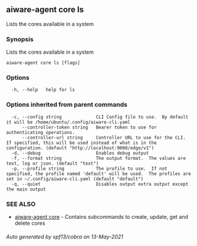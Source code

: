 ## aiware-agent core ls

Lists the cores available in a system

### Synopsis

Lists the cores available in a system

```
aiware-agent core ls [flags]
```

### Options

```
  -h, --help   help for ls
```

### Options inherited from parent commands

```
  -c, --config string             CLI Config file to use.  By default it will be /home/ubuntu/.config/aiware-cli.yaml
      --controller-token string   Bearer token to use for authenticating operations.
      --controller-url string     Controller URL to use for the CLI.  If specified, this will be used instead of what is in the configuration. (default "http://localhost:9000/edge/v1")
  -d, --debug                     Enables debug output
  -f, --format string             The output format.  The values are text, log or json. (default "text")
  -p, --profile string            The profile to use.  If not specified, the profile named 'default' will be used.  The profiles are set in ~/.config/aiware-cli.yaml (default "default")
  -q, --quiet                     Disables output extra output except the main output
```

### SEE ALSO

* [aiware-agent core](/cli/aiware-agent_core.md)	 - Contains subcommands to create, update, get and delete cores

###### Auto generated by spf13/cobra on 13-May-2021
